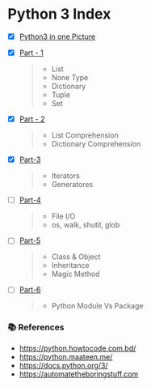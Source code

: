 # Python 3 Index

- [x] [Python3 in one Picture](https://github.com/aminul788/NSL-RAShip-Programm/blob/main/Deep-Learning-Guide/Python3/python3_in_one_pic.png)
- [x] [Part - 1](https://github.com/aminul788/NSL-RAShip-Programm/blob/main/Deep-Learning-Guide/Python3/python3_intro_part_1.ipynb)
   >* List
   >* None Type
   >* Dictionary
   >* Tuple
   >* Set
   >
- [x] [Part - 2](https://github.com/aminul788/NSL-RAShip-Programm/blob/main/Deep-Learning-Guide/Python3/python3_intro_part_2.ipynb)
   >* List Comprehension
   >* Dictionary Comprehension

- [x] [Part-3](https://github.com/aminul788/NSL-RAShip-Programm/blob/main/Deep-Learning-Guide/Python3/python3_intro_part_3.ipynb)
  >* Iterators
  >* Generatores

- [ ] [Part-4](https://github.com/aminul788/NSL-RAShip-Programm/blob/main/Deep-Learning-Guide/Python3/python3_intro_part_4.ipynb)
  >* File I/O
  >* os, walk, shutil, glob

- [ ] [Part-5]()
  >* Class & Object
  >* Inheritance
  >* Magic Method

- [ ] [Part-6]()
  >* Python Module Vs Package
  
###  :books: References
  * https://python.howtocode.com.bd/
  * https://python.maateen.me/
  * https://docs.python.org/3/
  * https://automatetheboringstuff.com

